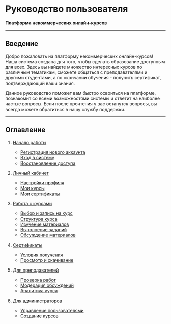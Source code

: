 # Руководство пользователя  
**Платформа некоммерческих онлайн-курсов**  

---

## Введение  

Добро пожаловать на платформу некоммерческих онлайн-курсов! Наша система создана для того, чтобы сделать образование доступным для всех. Здесь вы найдете множество интересных курсов по различным тематикам, сможете общаться с преподавателями и другими студентами, а по окончании обучения - получить сертификат, подтверждающий ваши знания.  

Данное руководство поможет вам быстро освоиться на платформе, познакомит со всеми возможностями системы и ответит на наиболее частые вопросы. Если после прочтения у вас останутся вопросы, вы всегда можете обратиться в нашу службу поддержки.  

---

## Оглавление  

1. [Начало работы](start.md)  
   - [Регистрация нового аккаунта](start.md#11-регистрация-нового-аккаунта)  
   - [Вход в систему](start.md#12-вход-в-систему)  
   - [Восстановление доступа](start.md#13-восстановление-доступа)  

2. [Личный кабинет](lk.md#2-личный-кабинет)  
   - [Настройки профиля](lk.md#21-настройки-профиля)  
   - [Мои курсы](lk.md#22-мои-курсы)  
   - [Мои сертификаты](lk.md#23-мои-сертификаты)  

3. [Работа с курсами](lk.md#3-работа-с-курсами)  
   - [Выбор и запись на курс](lk.md#31-выбор-и-запись-на-курс)  
   - [Структура курса](lk.md#32-структура-курса)  
   - [Изучение материалов](lk.md#33-изучение-материалов)  
   - [Выполнение заданий](lk.md#34-выполнение-заданий)  
   - [Обсуждение материалов](lk.md#35-обсуждение-материалов)  

4. [Сертификаты](certificate.md#4-сертификаты)  
   - [Условия получения](certificate.md#41-условия-получения)  
   - [Просмотр и скачивание](certificate.md#42-просмотр-и-скачивание)  

5. [Для преподавателей](teacher.md#5-для-преподавателей)  
   - [Проверка работ](teacher.md#51-проверка-работ)  
   - [Модерация обсуждений](teacher.md#52-модерация-обсуждений)  
   - [Аналитика курса](teacher.md#53-аналитика-курса)  

6. [Для администраторов](administator.md#6-для-администраторов)  
   - [Управление пользователями](administator.md#61-управление-пользователями)  
   - [Создание курсов](administator.md#62-создание-курсов) 